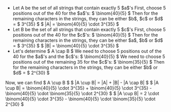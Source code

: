 <ul>
<li> Let A be the set of all strings that contain exactly 5 $a$'s 
First, choose 5 positions out of the 40 for the $a$'s: $ \binom{40}{5} $ 
Then for the remaining characters in the strings, they can be either $b$, $c$ or $d$ = $ 3^{35} $ 
$ |A| = \binom{40}{5} \cdot 3^{35} $
	<li> Let B be the set of all strings that contain exactly 5 $c$'s 
First, choose 5 positions out of the 40 for the $c$'s: $ \binom{40}{5} $ 
Then for the remaining characters in the strings, they can be either $a$, $b$ or $d$ = $ 3^{35} $ 
$ |B| = \binom{40}{5} \cdot 3^{35} $
	<li> Let's determine $ A \cap B $ 
	      We need to choose 5 positions out of the 40 for the $a$'s and the $c$'s: $ \binom{40}{5} $ 
We need to choose 5 positions out of the remaining 35 for the $c$'s: $ \binom{35}{5} $ 
Then for the remaining characters in the strings, they can be either $b$ or $d$ = $ 2^{30} $
</ul>
Now, we can find $ A \cup B $ 
$ |A \cup B| = |A| + |B| - |A \cap B| $ 
$ |A \cup B| = \binom{40}{5} \cdot 3^{35} + \binom{40}{5} \cdot 3^{35} - \binom{40}{5} \cdot \binom{35}{5} \cdot 2^{30} $ 
$ |A \cup B| = 2 \cdot \binom{40}{5} \cdot 3^{35} - \binom{40}{5} \cdot \binom{35}{5} \cdot 2^{30} $
